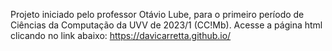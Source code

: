 Projeto iniciado pelo professor Otávio Lube, para o primeiro período de Ciências da Computação da UVV de 2023/1 (CC!Mb). 
Acesse a página html clicando no link abaixo:
https://davicarretta.github.io/
